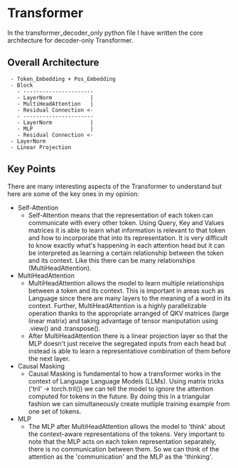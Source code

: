 # Transformer

In the transformer_decoder_only python file I have written the core architecture for decoder-only Transformer.

## Overall Architecture
```
 - Token_Embedding + Pos_Embedding
 - Block
   - ----------------------
   - LayerNorm            |
   - MultiHeadAttention   |
   - Residual Connection <-
   - ----------------------
   - LayerNorm            |
   - MLP                  |
   - Residual Connection <-
 - LayerNorm
 - Linear Projection
```
## Key Points

There are many interesting aspects of the Transformer to understand but here are some of the key ones in my opinion:

 - Self-Attention
   - Self-Attention means that the representation of each token can communicate with every other token. Using Query, Key and Values matrices it is able to learn what information is relevant to that token and how to incorporate that into its representation. It is very difficult to know exactly what's happening in each attention head but it can be interpreted as learning a certain relationship between the token and its context. Like this there can be many relationships (MultiHeadAttention).
 - MultiHeadAttention
   - MultiHeadAttention allows the model to learn multiple relationships between a token and its context. This is important in areas such as Language since there are many layers to the meaning of a word in its context. Further, MultiHeadAttention is a highly parallelizable operation thanks to the appropriate arranged of QKV matrices (large linear matrix) and taking advantage of tensor maniputation using .view() and .transpose().
   - After MultiHeadAttention there is a linear projection layer so that the MLP doesn't just receive the segregated inputs from each head but instead is able to learn a representatiove combination of them before the next layer.
 - Causal Masking
   - Causal Masking is fundamental to how a transformer works in the context of Language Language Models (LLMs). Using matrix tricks ('tril' -> torch.tril()) we can tell the model to ignore the attention computed for tokens in the future. By doing this in a triangular fashion we can simultaneously create mutliple training example from one set of tokens.
 - MLP
   - The MLP after MultiHeadAttention allows the model to 'think' about the context-aware representations of the tokens. Very important to note that the MLP acts on each token representation separately, there is no communication between them. So we can think of the attention as the 'communication' and the MLP as the 'thinking'.

